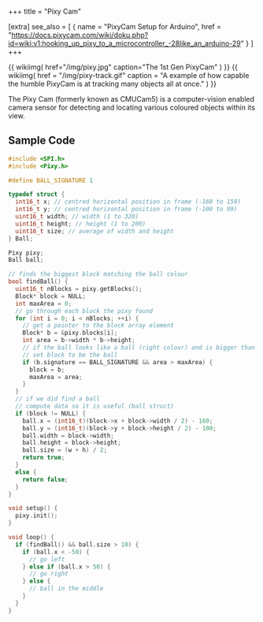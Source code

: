 +++
title = "Pixy Cam"

[extra]
see_also = [
  { name = "PixyCam Setup for Arduino", href = "https://docs.pixycam.com/wiki/doku.php?id=wiki:v1:hooking_up_pixy_to_a_microcontroller_-28like_an_arduino-29" }
]
+++

{{ wikiimg(
  href="/img/pixy.jpg"
  caption="The 1st Gen PixyCam"
) }}
{{ wikiimg(
  href = "/img/pixy-track.gif"
  caption = "A example of how capable the humble PixyCam is at tracking many objects all at once."
) }}

The Pixy Cam (formerly known as CMUCam5) is a computer-vision enabled camera sensor for detecting and locating various coloured objects within its view.

## Sample Code

```c
#include <SPI.h>
#include <Pixy.h>

#define BALL_SIGNATURE 1

typedef struct {
  int16_t x; // centred horizontal position in frame (-160 to 159)
  int16_t y; // centred horizontal position in frame (-100 to 99)
  uint16_t width; // width (1 to 320)
  uint16_t height; // height (1 to 200)
  uint16_t size; // average of width and height
} Ball;

Pixy pixy;
Ball ball;

// finds the biggest block matching the ball colour
bool findBall() {
  uint16_t nBlocks = pixy.getBlocks();
  Block* block = NULL;
  int maxArea = 0;
  // go through each block the pixy found
  for (int i = 0; i < nBlocks; ++i) {
    // get a pointer to the block array element
    Block* b = &pixy.blocks[i];
    int area = b->width * b->height;
    // if the ball looks like a ball (right colour) and is bigger than the last one
    // set block to be the ball
    if (b.signature == BALL_SIGNATURE && area > maxArea) {
      block = b;
      maxArea = area;
    }
  }
  // if we did find a ball
  // compute data so it is useful (ball struct)
  if (block != NULL) {
    ball.x = (int16_t)(block->x + block->width / 2) - 160;
    ball.y = (int16_t)(block->y + block->height / 2) - 100;
    ball.width = block->width;
    ball.height = block->height;
    ball.size = (w + h) / 2;
    return true;
  }
  else {
    return false;
  }
}

void setup() {
  pixy.init();
}

void loop() {
  if (findBall() && ball.size > 10) {
    if (ball.x < -50) {
      // go left
    } else if (ball.x > 50) {
      // go right
    } else {
      // ball in the middle
    }
  }
}
```
